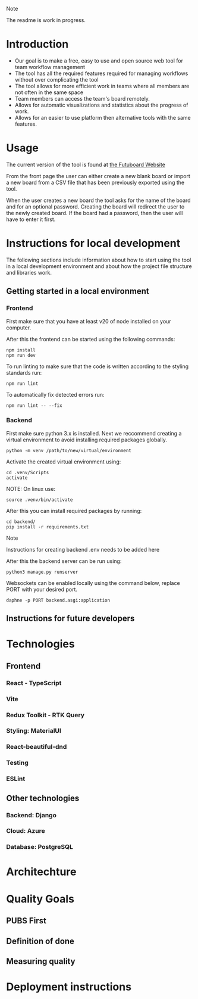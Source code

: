 > [!NOTE]
> The readme is work in progress.

# Introduction

* Our goal is to make a free, easy to use and open source web tool for team workflow management
* The tool has all the required features required for managing workflows without over complicating the tool
* The tool allows for more efficient work in teams where all members are not often in the same space
* Team members can access the team's board remotely.
* Allows for automatic visualizations and statistics about the progress of work.
* Allows for an easier to use platform then alternative tools with the same features.

# Usage

The current version of the tool is found at [the Futuboard Website](https://futuboard.live)

From the front page the user can either create a new blank board or import a new board from a CSV file that has been previously exported using the tool.

When the user creates a new board the tool asks for the name of the board and for an optional password. Creating the board will redirect the user to the newly created board. If the board had a password, then the user will have to enter it first.

# Instructions for local development

The following sections include information about how to start using the tool in a local development environment and about how the project file structure and libraries work.

## Getting started in a local environment

### Frontend

First make sure that you have at least v20 of node installed on your computer.

After this the frontend can be started using the following commands:
```
npm install
npm run dev
```
To run linting to make sure that the code is written according to the styling standards run:
```
npm run lint
```
To automatically fix detected errors run:
```
npm run lint -- --fix
```

### Backend

First make sure python 3.x is installed. Next we reccommend creating a virtual environment to avoid installing required packages globally.
```
python -m venv /path/to/new/virtual/environment
```
Activate the created virtual environment using:
```
cd .venv/Scripts
activate
```
NOTE: On linux use:
```
source .venv/bin/activate
```
After this you can install required packages by running:
```
cd backend/
pip install -r requirements.txt
```
> [!NOTE]
> Instructions for creating backend .env needs to be added here

After this the backend server can be run using:
```
python3 manage.py runserver 
```
Websockets can be enabled locally using the command below, replace PORT with your desired port.
```
daphne -p PORT backend.asgi:application  
```

## Instructions for future developers

# Technologies

## Frontend

### React - TypeScript

### Vite

### Redux Toolkit - RTK Query

### Styling: MaterialUI

### React-beautiful-dnd

### Testing

### ESLint

## Other technologies

### Backend: Django

### Cloud: Azure

### Database: PostgreSQL

# Architechture

# Quality Goals

## PUBS First

## Definition of done

## Measuring quality

# Deployment instructions
